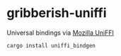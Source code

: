 # gribberish-uniffi

Universal bindings via [Mozilla UniFFI](https://github.com/mozilla/uniffi-rs)

```
cargo install uniffi_bindgen
```

